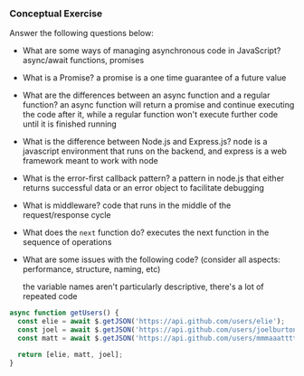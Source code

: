 ### Conceptual Exercise

Answer the following questions below:

- What are some ways of managing asynchronous code in JavaScript?
    async/await functions, promises

- What is a Promise?
    a promise is a one time guarantee of a future value

- What are the differences between an async function and a regular function?
    an async function will return a promise and continue executing the code after it, 
    while a regular function won't execute further code until it is finished running 

- What is the difference between Node.js and Express.js?
    node is a javascript environment that runs on the backend, and express is a web framework meant to work with node

- What is the error-first callback pattern?
    a pattern in node.js that either returns successful data or an error object to facilitate debugging

- What is middleware?
    code that runs in the middle of the request/response cycle 

- What does the `next` function do?
    executes the next function in the sequence of operations

- What are some issues with the following code? (consider all aspects: performance, structure, naming, etc)

    the variable names aren't particularly descriptive, there's a lot of repeated code

```js
async function getUsers() {
  const elie = await $.getJSON('https://api.github.com/users/elie');
  const joel = await $.getJSON('https://api.github.com/users/joelburton');
  const matt = await $.getJSON('https://api.github.com/users/mmmaaatttttt');

  return [elie, matt, joel];
}
```
